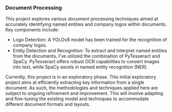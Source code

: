 ### Document Processing

This project explores various document processing techniques aimed at accurately identifying named entities and company logos within documents. Key components include:

- Logo Detection: A YOLOv8 model has been trained for the recognition of company logos. 
- Entity Detection and Recognition: To extract and interpret named entities from the documents, I've utilized the combination of PyTesseract and SpaCy. PyTesseract offers robust OCR capabilities to convert images into text, while SpaCy excels in named entity recognition (NER).


Currently, this project is in an exploratory phase. This initial exploratory project aims at efficiently extracting key information from a single document. As such, the methodologies and techniques applied here are subject to ongoing refinement and improvement. This will involve adapting and fine-tuning the existing model and techniques to accommodate different document formats and layouts.
